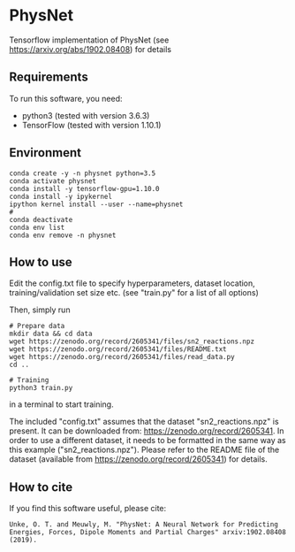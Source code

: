 # PhysNet

Tensorflow implementation of PhysNet (see https://arxiv.org/abs/1902.08408) for details

## Requirements

To run this software, you need:

- python3 (tested with version 3.6.3)
- TensorFlow (tested with version 1.10.1)

## Environment
```
conda create -y -n physnet python=3.5
conda activate physnet
conda install -y tensorflow-gpu=1.10.0
conda install -y ipykernel
ipython kernel install --user --name=physnet
#
conda deactivate
conda env list
conda env remove -n physnet
```

## How to use

Edit the config.txt file to specify hyperparameters, dataset location, training/validation set size etc.
(see "train.py" for a list of all options)

Then, simply run

```
# Prepare data
mkdir data && cd data
wget https://zenodo.org/record/2605341/files/sn2_reactions.npz
wget https://zenodo.org/record/2605341/files/README.txt
wget https://zenodo.org/record/2605341/files/read_data.py
cd ..

# Training
python3 train.py 
```

in a terminal to start training. 

The included "config.txt" assumes that the dataset "sn2_reactions.npz" is present. It can be downloaded from: https://zenodo.org/record/2605341. In order to use a different dataset, it needs to be formatted in the same way as this example ("sn2_reactions.npz"). Please refer to the README file of the dataset (available from https://zenodo.org/record/2605341) for details.


## How to cite

If you find this software useful, please cite:

```
Unke, O. T. and Meuwly, M. "PhysNet: A Neural Network for Predicting Energies, Forces, Dipole Moments and Partial Charges" arxiv:1902.08408 (2019).
```


